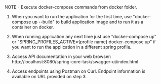 NOTE - Execute docker-compose commands from docker folder.


1. When you want to run the application for the first time, use "docker-compose up --build" to build application image and to run it as a container on docker.

2. When running application any next time just use "docker-compose up" or "SPRING_PROFILES_ACTIVE={profile name} docker-compose up" if you want to run the application in a different spring profile.

3. Access API documentation in your web browser: http://localhost:8080/spring-core-task/swagger-ui/index.html

4. Access endpoints using Postman on Curl. Endpoint information is available on URL provided on step 3.